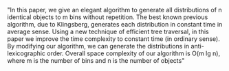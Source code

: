 "In this paper, we give an elegant algorithm to generate all distributions of n identical objects to m bins
without repetition. The best known previous algorithm, due to Klingsberg, generates each distribution in
constant time in average sense. Using a new technique of efficient tree traversal, in this paper we improve
the time complexity to constant time (in ordinary sense). By modifying our algorithm, we can generate the
distributions in anti-lexicographic order. Overall space complexity of our algorithm is O(m lg n), where
m is the number of bins and n is the number of objects"
